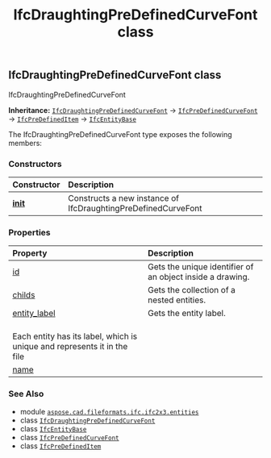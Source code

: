 ﻿---
title: IfcDraughtingPreDefinedCurveFont class
second_title: Aspose.CAD for Python via .NET API References
description: 
type: docs
weight: 1770
url: /python-net/aspose.cad.fileformats.ifc.ifc2x3.entities/ifcdraughtingpredefinedcurvefont/
is_root: false
---

## IfcDraughtingPreDefinedCurveFont class

IfcDraughtingPreDefinedCurveFont



**Inheritance:** [`IfcDraughtingPreDefinedCurveFont`](/cad/python-net/aspose.cad.fileformats.ifc.ifc2x3.entities/ifcdraughtingpredefinedcurvefont) → 
[`IfcPreDefinedCurveFont`](/cad/python-net/aspose.cad.fileformats.ifc.ifc2x3.entities/ifcpredefinedcurvefont) → 
[`IfcPreDefinedItem`](/cad/python-net/aspose.cad.fileformats.ifc.ifc2x3.entities/ifcpredefineditem) → 
[`IfcEntityBase`](/cad/python-net/aspose.cad.fileformats.ifc/ifcentitybase)



The IfcDraughtingPreDefinedCurveFont type exposes the following members:

### Constructors
| Constructor | Description |
| :- | :- |
| [__init__](/cad/python-net/aspose.cad.fileformats.ifc.ifc2x3.entities/ifcdraughtingpredefinedcurvefont/__init__/#) | Constructs a new instance of IfcDraughtingPreDefinedCurveFont |


### Properties
| Property | Description |
| :- | :- |
| [id](/cad/python-net/aspose.cad.fileformats.ifc.ifc2x3.entities/ifcdraughtingpredefinedcurvefont/id) | Gets the unique identifier of an object inside a drawing. |
| [childs](/cad/python-net/aspose.cad.fileformats.ifc.ifc2x3.entities/ifcdraughtingpredefinedcurvefont/childs) | Gets the collection of a nested entities. |
| [entity_label](/cad/python-net/aspose.cad.fileformats.ifc.ifc2x3.entities/ifcdraughtingpredefinedcurvefont/entity_label) | Gets the entity label.<br/>Each entity has its label, which is unique and represents it in the file |
| [name](/cad/python-net/aspose.cad.fileformats.ifc.ifc2x3.entities/ifcdraughtingpredefinedcurvefont/name) |  |



### See Also
* module [`aspose.cad.fileformats.ifc.ifc2x3.entities`](..)
* class [`IfcDraughtingPreDefinedCurveFont`](/cad/python-net/aspose.cad.fileformats.ifc.ifc2x3.entities/ifcdraughtingpredefinedcurvefont)
* class [`IfcEntityBase`](/cad/python-net/aspose.cad.fileformats.ifc/ifcentitybase)
* class [`IfcPreDefinedCurveFont`](/cad/python-net/aspose.cad.fileformats.ifc.ifc2x3.entities/ifcpredefinedcurvefont)
* class [`IfcPreDefinedItem`](/cad/python-net/aspose.cad.fileformats.ifc.ifc2x3.entities/ifcpredefineditem)
